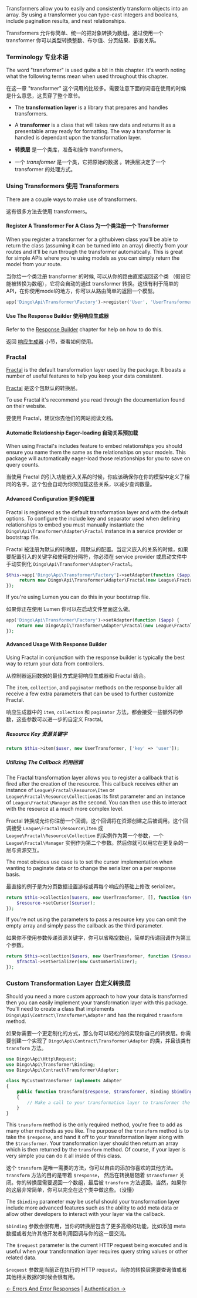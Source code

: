Transformers allow you to easily and consistently transform objects into an array. By using a transformer you can type-cast integers and booleans, include pagination results, and nest relationships.

Transformers 允许你简单、统一的把对象转换为数组。通过使用一个 transformer 你可以类型转换整数、布尔值、分页结果、嵌套关系。

### Terminology 专业术语

The word "transformer" is used quite a bit in this chapter. It's worth noting what the following terms mean when used throughout this chapter.

在这一章 "transformer" 这个词用的比较多。需要注意下面的词语在使用的时候是什么意思，这贯穿了整个章节。

- The **transformation layer** is a library that prepares and handles transformers.
- A **transformer** is a class that will takes raw data and returns it as a presentable array ready for formatting. The way a transformer is handled is dependant upon the transformation layer.

- **转换层** 是一个类库，准备和操作 transformers。
- 一个 *transformer* 是一个类，它把原始的数据 。转换层决定了一个 transformer 的处理方式。

### Using Transformers 使用 Transformers

There are a couple ways to make use of transformers.

这有很多方法去使用 transformers。

#### Register A Transformer For A Class 为一个类注册一个 Transformer

When you register a transformer for a githubiven class you'll be able to return the class (assuming it can be turned into an array) directly from your routes and it'll
be run through the transformer automatically. This is great for simple APIs where you're using models as you can simply return the model from your route.

当你给一个类注册 transformer 的时候, 可以从你的路由直接返回这个类 （假设它能被转换为数组），它将会自动的通过 transformer 转换。这很有利于简单的 API，在你使用model的地方，你可以从路由简单的返回一个模型。

```php
app('Dingo\Api\Transformer\Factory')->register('User', 'UserTransformer');
```

#### Use The Response Builder 使用响应生成器

Refer to the [Response Builder](https://github.com/liyu001989/dingo-api-wiki-zh/blob/master/Responses.md#response-builder-响应生成器) chapter for help on how to do this.

返回 [响应生成器](https://github.com/liyu001989/dingo-api-wiki-zh/blob/master/Responses.md#response-builder-响应生成器) 小节，查看如何使用。

### Fractal

[Fractal](http://fractal.thephpleague.com) is the default transformation layer used by the package. It boasts a number of useful features to help you keep your data consistent.

[Fractal](http://fractal.thephpleague.com) 是这个包默认的转换层。

To use Fractal it's recommend you read through the documentation found on their website.

要使用 Fractal，建议你去他们的网站阅读文档。

#### Automatic Relationship Eager-loading 自动关系预加载

When using Fractal's includes feature to embed relationships you should ensure you name them the same as the relationships on your models. This package will automatically eager-load those relationships for you to save on query counts.

当使用 Fractal 的引入功能嵌入关系的时候，你应该确保你在你的模型中定义了相同的名字。这个包会自动为你预加载这些关系，以减少查询数量。

#### Advanced Configuration 更多的配置

Fractal is registered as the default transformation layer and with the default options. To configure the include key and separator used when defining relationships to embed you must manually instantiate the `Dingo\Api\Transformer\Adapter\Fractal` instance in a service provider or bootstrap file.

Fractal 被注册为默认的转换层，用默认的配置。当定义嵌入的关系的时候，如果要配置引入的关键字和使用的分隔符，你必须在 service provider 或启动文件中手动实例化 `Dingo\Api\Transformer\Adapter\Fractal`。

```php
$this->app['Dingo\Api\Transformer\Factory']->setAdapter(function ($app) {
     return new Dingo\Api\Transformer\Adapter\Fractal(new League\Fractal\Manager, 'include', ',');
});
```

If you're using Lumen you can do this in your bootstrap file.

如果你正在使用 Lumen 你可以在启动文件里面这么做。

```php
app('Dingo\Api\Transformer\Factory')->setAdapter(function ($app) {
    return new Dingo\Api\Transformer\Adapter\Fractal(new League\Fractal\Manager, 'include', ',');
});
```

#### Advanced Usage With Response Builder

Using Fractal in conjunction with the response builder is typically the best way to return your data from controllers.

从控制器返回数据的最佳方式是将响应生成器和 Fractal 结合。

The `item`, `collection`, and `paginator` methods on the response builder all receive a few extra parameters that can be used to further customize Fractal.

响应生成器中的 `item`, `collection` 和  `paginator` 方法，都会接受一些额外的参数，这些参数可以进一步的自定义 Fractal。

##### Resource Key 资源关键字

```php
return $this->item($user, new UserTransformer, ['key' => 'user']);
```

##### Utilizing The Callback 利用回调

The Fractal transformation layer allows you to register a callback that is fired after the creation of the resource. This callback receives either an instance of `League\Fractal\Resource\Item` or `League\Fractal\Resource\Collection`as its first parameter and an instance of `League\Fractal\Manager` as the second. You can then use this to interact with the resource at a much more complex level.

Fractal 转换成允许你注册一个回调，这个回调将在资源创建之后被调用。这个回调接受 `League\Fractal\Resource\Item` 或 `League\Fractal\Resource\Collection` 的实例作为第一个参数，一个 `League\Fractal\Manager` 实例作为第二个参数。然后你就可以用它在更复杂的一层与资源交互。

The most obvious use case is to set the cursor implementation when wanting to paginate data or to change the serializer on a per response basis.

最直接的例子是为分页数据设置游标或再每个响应的基础上修改 serializer。

```php
return $this->collection($users, new UserTransformer, [], function ($resource, $fractal) {
    $resource->setCursor($cursor);
});
```

If you're not using the parameters to pass a resource key you can omit the empty array and simply pass the callback as the third parameter.

如果你不使用参数传递资源关键字，你可以省略空数组，简单的传递回调作为第三个参数。

```php
return $this->collection($users, new UserTransformer, function ($resource, $fractal) {
    $fractal->setSerializer(new CustomSerializer);
});
```

### Custom Transformation Layer 自定义转换层

Should you need a more custom approach to how your data is transformed then you can easily implement your transformation layer with this package. You'll need to create a class that implements `Dingo\Api\Contract\Transformer\Adapter` and has the required `transform` method.

如果你需要一个更定制化的方式，那么你可以轻松的的实现你自己的转换层。你需要创建一个实现了 `Dingo\Api\Contract\Transformer\Adapter`  的类，并且该类有 `transform` 方法。

```php
use Dingo\Api\Http\Request;
use Dingo\Api\Transformer\Binding;
use Dingo\Api\Contract\Transformer\Adapter;

class MyCustomTransformer implements Adapter
{
    public function transform($response, $transformer, Binding $binding, Request $request)
    {
        // Make a call to your transformation layer to transformer the given response.
    }
}
```

This `transform` method is the only required method, you're free to add as many other methods as you like. The purpose of the `transform` method is to take the `$response`, and hand it off to your transformation layer along with the `$transformer`. Your transformation layer should then return an array which is then returned by the `transform` method. Of course, if your layer is very simple you can do it all inside of this class.

这个 `transform` 是唯一需要的方法，你可以自由的添加你喜欢的其他方法。`transform`  方法的目的是带着 `$response`， 然后在转换层随着 `$transformer` 关闭。你的转换层需要返回一个数组，最后被 `transform` 方法返回。当然，如果你的这层非常简单，你可以完全在这个类中做这些。（没懂）

The `$binding` parameter may be useful should your transformation layer include more advanced features such as the ability to add meta data or allow other developers to interact with your layer via the callback.

`$binding` 参数会很有用，当你的转换层包含了更多高级的功能，比如添加 meta 数据或者允许其他开发者利用回调与你的这一层交流。

The `$request` parameter is the current HTTP request being executed and is useful when your transformation layer requires query string values or other related data.

`$request` 参数是当前正在执行的 HTTP request，当你的转换层需要查询值或者其他相关数据的时候会很有用。

[← Errors And Error Responses](https://github.com/liyu001989/dingo-api-wiki-zh/blob/master/Errors-And-Error-Responses.md) | [Authentication →](https://github.com/liyu001989/dingo-api-wiki-zh/blob/master/Authentication.md)
